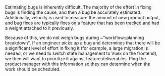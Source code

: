 Estimating bugs is inherently difficult. The majority of the effort in fixing
bugs is finding the cause, and then a bug be
accurately estimated. Additionally, velocity is used to measure the amount of
new product output, and bug fixes are typically fixes on a feature that has been
tracked and had a weight attached to it previously.

Because of this, we do not weigh bugs during ~"workflow::planning breakdown". If
an engineer picks up a bug and determines that there will be a significant level
of effort in fixing it (for example, a large migration is needed, or we need to
switch state management to Vuex on the frontend), we then will want to
prioritize it against feature deliverables. Ping the product manager with this
information so they can determine when the work should be scheduled.

